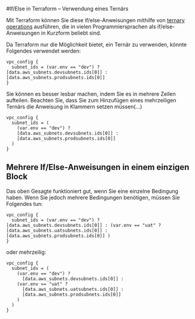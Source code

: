 #If/Else in Terraform – Verwendung eines Ternärs


Mit Terraform können Sie diese if/else-Anweisungen mithilfe von [ternary operations](https://en.wikipedia.org/wiki/Ternary_operation) ausführen, 
die in vielen Programmiersprachen als if/else-Anweisungen in Kurzform beliebt sind.

Da Terraform nur die Möglichkeit bietet, ein Ternär zu verwenden, könnte Folgendes verwendet werden:

```hcl
vpc_config {
  subnet_ids = (var.env == "dev") ? [data.aws_subnets.devsubnets.ids[0]] : [data.aws_subnets.prodsubnets.ids[0]]
}
```

Sie können es besser lesbar machen, indem Sie es in mehrere Zeilen aufteilen. Beachten Sie, dass Sie zum Hinzufügen eines mehrzeiligen Ternärs die Anweisung in Klammern setzen müssen(...)

```hcl
vpc_config {
  subnet_ids = (
    (var.env == "dev") ?
    [data.aws_subnets.devsubnets.ids[0]] :
    [data.aws_subnets.prodsubnets.ids[0]]
  )
}
```

## Mehrere If/Else-Anweisungen in einem einzigen Block
Das oben Gesagte funktioniert gut, wenn Sie eine einzelne Bedingung haben. Wenn Sie jedoch mehrere Bedingungen benötigen, müssen Sie Folgendes tun:

```hcl
vpc_config {
  subnet_ids = (var.env == "dev") ? [data.aws_subnets.devsubnets.ids[0]] : (var.env == "uat" ? [data.aws_subnets.uatsubnets.ids[0]] : [data.aws_subnets.prodsubnets.ids[0]] )
}
```

oder mehrzeilig:

```hcl
vpc_config {
  subnet_ids = (
    (var.env == "dev") ?
      [data.aws_subnets.devsubnets.ids[0]] :
    (var.env == "uat" ?
      [data.aws_subnets.uatsubnets.ids[0]] :
      [data.aws_subnets.prodsubnets.ids[0]]
    )
  )
}
```